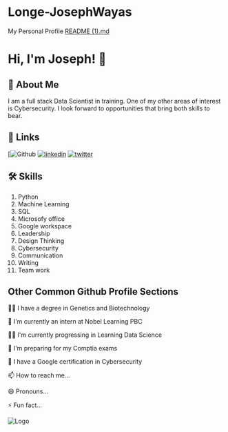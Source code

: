 # Longe-JosephWayas
My Personal Profile
[README (1).md](https://github.com/LongeJosephWayas/Longe-JosephWayas/files/15284072/README.1.md)

# Hi, I'm Joseph! 👋


## 🚀 About Me
I am a full stack Data Scientist in training. One of my other areas of interest is Cybersecurity. I look forward to opportunities that bring both skills to bear.


## 🔗 Links
[![Github]([https://github.com/](https://github.com/LongeJosephWayas)](https://github.com/LongeJosephWayas))
[![linkedin](https://img.shields.io/badge/linkedin-0A66C2?style=for-the-badge&logo=linkedin&logoColor=white)](https://www.linkedin.com/in/longe-joseph-wayas/)
[![twitter](https://img.shields.io/badge/twitter-1DA1F2?style=for-the-badge&logo=twitter&logoColor=white)](https://x.com/uyimakenulonge?t=PrRYX1uDPgDlfuUKsa58Nw&s=09)


## 🛠 Skills
1. Python
2. Machine Learning
3. SQL
4. Microsofy office
5. Google workspace
6. Leadership
7. Design Thinking
8. Cybersecurity
9. Communication
10. Writing
11. Team work



## Other Common Github Profile Sections
👩‍💻 I have a degree in Genetics and Biotechnology

🧠 I'm currently an intern at Nobel Learning PBC

👯‍♀️ I'm currently progressing in Learning Data Science

🤔 I'm preparing for my Comptia exams

💬 I have a Google certification in Cybersecurity

📫 How to reach me...

😄 Pronouns...

⚡️ Fun fact...


![Logo](https://github-readme-stats.vercel.app/api?username=LongeJosephWayas&&show_icons=true&title_color=ffffff&icon_color=bb2acf&text_color=daf7dc&bg_color=151515)

